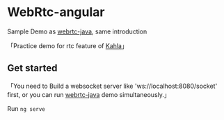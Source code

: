 # WebRtc-angular

Sample Demo as [webrtc-java](https://github.com/MESOLONELY/webrtc-java), same introduction

「Practice demo for rtc feature of [Kahla](https://github.com/AiursoftWeb/Kahla.App)」

## Get started

「You need to Build a websocket server like 'ws://localhost:8080/socket' first, or you can run [webrtc-java](https://github.com/MESOLONELY/webrtc-java) demo simultaneously.」

Run `ng serve`